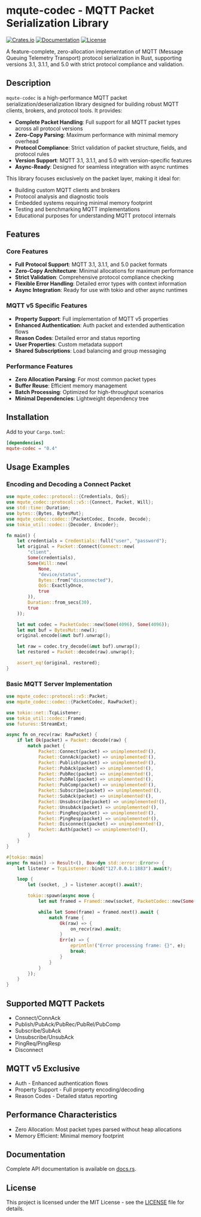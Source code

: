 # mqute-codec - MQTT Packet Serialization Library

[![Crates.io](https://img.shields.io/crates/v/mqute-codec)](https://crates.io/crates/mqute-codec)
[![Documentation](https://docs.rs/mqute-codec/badge.svg)](https://docs.rs/mqute-codec)
[![License](https://img.shields.io/badge/license-MIT-blue.svg)](LICENSE)

A feature-complete, zero-allocation implementation of MQTT (Message Queuing Telemetry Transport) protocol serialization in Rust, supporting versions 3.1, 3.1.1, and 5.0 with strict protocol compliance and validation.

## Description

`mqute-codec` is a high-performance MQTT packet serialization/deserialization library designed for building robust MQTT clients, brokers, and protocol tools. It provides:

- **Complete Packet Handling**: Full support for all MQTT packet types across all protocol versions
- **Zero-Copy Parsing**: Maximum performance with minimal memory overhead
- **Protocol Compliance**: Strict validation of packet structure, fields, and protocol rules
- **Version Support**: MQTT 3.1, 3.1.1, and 5.0 with version-specific features
- **Async-Ready**: Designed for seamless integration with async runtimes

This library focuses exclusively on the packet layer, making it ideal for:

- Building custom MQTT clients and brokers
- Protocol analysis and diagnostic tools
- Embedded systems requiring minimal memory footprint
- Testing and benchmarking MQTT implementations
- Educational purposes for understanding MQTT protocol internals

## Features

### Core Features
- **Full Protocol Support**: MQTT 3.1, 3.1.1, and 5.0 packet formats
- **Zero-Copy Architecture**: Minimal allocations for maximum performance
- **Strict Validation**: Comprehensive protocol compliance checking
- **Flexible Error Handling**: Detailed error types with context information
- **Async Integration**: Ready for use with tokio and other async runtimes

### MQTT v5 Specific Features
- **Property Support**: Full implementation of MQTT v5 properties
- **Enhanced Authentication**: Auth packet and extended authentication flows
- **Reason Codes**: Detailed error and status reporting
- **User Properties**: Custom metadata support
- **Shared Subscriptions**: Load balancing and group messaging

### Performance Features
- **Zero Allocation Parsing**: For most common packet types
- **Buffer Reuse**: Efficient memory management
- **Batch Processing**: Optimized for high-throughput scenarios
- **Minimal Dependencies**: Lightweight dependency tree

## Installation

Add to your `Cargo.toml`:

```toml
[dependencies]
mqute-codec = "0.4"
```

## Usage Examples

### Encoding and Decoding a Connect Packet

```rust
use mqute_codec::protocol::{Credentials, QoS};
use mqute_codec::protocol::v5::{Connect, Packet, Will};
use std::time::Duration;
use bytes::{Bytes, BytesMut};
use mqute_codec::codec::{PacketCodec, Encode, Decode};
use tokio_util::codec::{Decoder, Encoder};

fn main() {
    let credentials = Credentials::full("user", "password");
    let original = Packet::Connect(Connect::new(
        "client",
        Some(credentials),
        Some(Will::new(
            None,
            "device/status",
            Bytes::from("disconnected"),
            QoS::ExactlyOnce,
            true
        )),
        Duration::from_secs(30),
        true
    ));

    let mut codec = PacketCodec::new(Some(4096), Some(4096));
    let mut buf = BytesMut::new();
    original.encode(&mut buf).unwrap();

    let raw = codec.try_decode(&mut buf).unwrap();
    let restored = Packet::decode(raw).unwrap();

    assert_eq!(original, restored);
}
```

### Basic MQTT Server Implementation


```rust
use mqute_codec::protocol::v5::Packet;
use mqute_codec::codec::{PacketCodec, RawPacket};

use tokio::net::TcpListener;
use tokio_util::codec::Framed;
use futures::StreamExt;

async fn on_recv(raw: RawPacket) {
    if let Ok(packet) = Packet::decode(raw) {
        match packet {
            Packet::Connect(packet) => unimplemented!(),
            Packet::ConnAck(packet) => unimplemented!(),
            Packet::Publish(packet) => unimplemented!(),
            Packet::PubAck(packet) => unimplemented!(),
            Packet::PubRec(packet) => unimplemented!(),
            Packet::PubRel(packet) => unimplemented!(),
            Packet::PubComp(packet) => unimplemented!(),
            Packet::Subscribe(packet) => unimplemented!(),
            Packet::SubAck(packet) => unimplemented!(),
            Packet::Unsubscribe(packet) => unimplemented!(),
            Packet::UnsubAck(packet) => unimplemented!(),
            Packet::PingReq(packet) => unimplemented!(),
            Packet::PingResp(packet) => unimplemented!(),
            Packet::Disconnect(packet) => unimplemented!(),
            Packet::Auth(packet) => unimplemented!(),
        }
    }
}

#[tokio::main]
async fn main() -> Result<(), Box<dyn std::error::Error>> {
    let listener = TcpListener::bind("127.0.0.1:1883").await?;

    loop {
        let (socket, _) = listener.accept().await?;

        tokio::spawn(async move {
            let mut framed = Framed::new(socket, PacketCodec::new(Some(4096), None));

            while let Some(frame) = framed.next().await {
                match frame {
                    Ok(raw) => {
                        on_recv(raw).await;
                    }
                    Err(e) => {
                        eprintln!("Error processing frame: {}", e);
                        break;
                    }
                }
            }
        });
    }
}
```

## Supported MQTT Packets

- Connect/ConnAck
- Publish/PubAck/PubRec/PubRel/PubComp
- Subscribe/SubAck
- Unsubscribe/UnsubAck
- PingReq/PingResp
- Disconnect

## MQTT v5 Exclusive

- Auth - Enhanced authentication flows
- Property Support - Full property encoding/decoding
- Reason Codes - Detailed status reporting

## Performance Characteristics

- Zero Allocation: Most packet types parsed without heap allocations
- Memory Efficient: Minimal memory footprint

## Documentation

Complete API documentation is available on [docs.rs](https://docs.rs/mqute-codec).

## License

This project is licensed under the MIT License - see the [LICENSE](LICENSE) file for details.